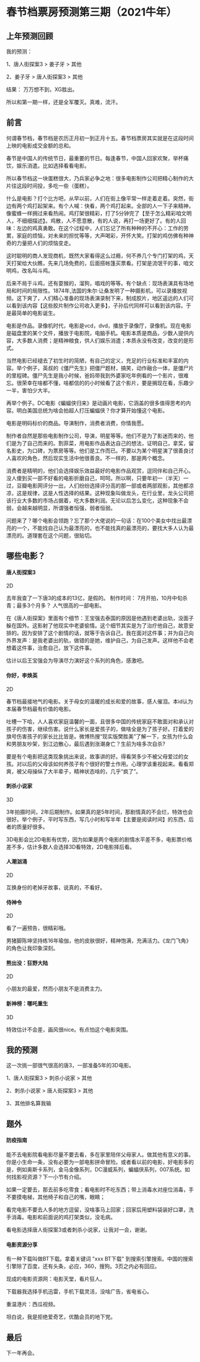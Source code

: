 # 春节档票房预测第三期（2021牛年）

## 上年预测回顾

我的预测：
    
1、唐人街探案3 > 姜子牙 > 其他

2、姜子牙 > 唐人街探案3 > 其他

结果：
万万想不到，XG胜出。

所以和第一期一样，还是全军覆灭。真难，流汗。

## 前言

何谓春节档，春节档是农历正月初一到正月十五。春节档票房其实就是在这段时间上映的电影成交金额的总和。

春节是中国人的传统节日，最重要的节日。每逢春节，中国人回家欢聚，举杯痛饮，娱乐消遣。比如选择看看电影。

所以春节档这一块蛋糕很大，乃兵家必争之地：很多电影制作公司把精心制作的大片往这段时间投，多吃一些（蛋糕）。

什么是电影？打个比方吧，从早以前，人们在街上像平常一样走着走着。突然，街边有两个鸡打起架来。有个人喊：快看，两个鸡打起来。全部的人一下子来精神，像蜜蜂一样拥过来看热闹。鸡打架很精彩，打了5分钟完了【至于怎么精彩咱文明人，不细细描述】。鸡散，人不愿意散，有的人说，再打一场更好了。有的人回味：左边的鸡真勇敢。在这个过程中，人们忘记了所有种种的不开心：工作的劳累，家庭的烦恼，对未来的担忧等等，大声喝彩，开怀大笑。打架的鸡仿佛有种神奇的力量把人们的烦恼变走。

这时聪明的商人发现商机，既然大家看得这么过瘾，何不养几个专门打架的鸡，天天打架给大伙瞧，先来几场免费的，后面搭帐篷买票看。打架是流氓干的事，咱文明鸡，改名叫斗鸡。

后来不局于斗鸡，还有耍猴的，溜狗，唱戏的等等。有个缺点：现场表演具有场地局和时间的局限性。1874年,法国的朱尔·让桑发明了一种摄影机，可以录播放视频。这下爽了，人们精心准备的现场表演录制下来，制成胶片，地区遥远的人们可以看到该内容【这些胶片制作公司收入更多】，子孙后代同样可以看到该内容。于是最简单的电影诞生。

电影是作品。录像机时代，电影是vcd，dvd，播放于录像厅，录像机。现在电影是磁盘里的某个文件，播放于电影院，电脑手机。电影本质是商品，少数人提供内容，大多数人消费；是精神粮食，供人们娱乐消遣；本质永没有改变，改变的是形式。

当然电影已经褪去了初生时的简陋，有自己的定义，充足的行业标准和丰富的内容。举个例子，英叔的《僵尸先生》把僵尸题材，搞笑，动作融合一体，是僵尸片的里程碑。僵尸先生是我小时候，爸妈带我到外婆家吃年例看的一个影片，很难忘。很荣幸在啥都不懂，啥都信的的小时候看了这个影片，要是搁现在看，乐趣少一半，害怕少大半。

再举个例子。DC电影《蝙蝠侠归来》是动画片电影，它涵盖的很多值得思考的内容。明白美国总统为啥会拍超人打压蝙蝠侠？你才算开始懂这个电影。

电影是明码标价的商品。导演制作，消费者消费，你情我愿。

制作者自然是那些电影制作公司，导演，明星等等。他们不是为了影迷而来的，他们是为了自己而来的。割菲菜，用电影作品表达自己的想法，证明自己，拿奖，留名影史，为口碑，为票房等等。他们是工作而已。不要以为某个明星演了很善良讨人喜欢的角色，然后现实生活中他很善良。不一样的，那是两个概念。

消费者是精明的，他们会选择娱乐效益最好的电影作品观赏，逗同伴和自己开心。没人傻到买一部不好看的电影折磨自己，呵呵。所以啊，只要年初一（半天）一过，豆瓣电影网评分一出，人们纷纷选择评分高的那一部或者两部观影，其他都凉凉，这是规律，这是人性选择的结果。这种现象叫做龙头，在行业里，龙头公司把该行业大多数的市场占据着，吃大多数利润。无论以后怎么变化，这种现象不会弱，会越来越明显，所谓强者恒强，弱者恒弱。

问题来了？哪个电影会领跑？忘了那个大佬说的一句话：在100个美女中找出最漂亮的一个，不能找自己认为最漂亮的，也不能找真的最漂亮的，要找大多人认为最漂亮的。道理套在这个问题，很贴切。

## 哪些电影？

#### 唐人街探案3

2D

去年我查了一下唐3的成本的13亿，是假的。
制作时间： 7月开拍，10月中旬杀青；最多3个月多？
人气很高的一部电影。

在《唐人街探案》里面有个细节：王宝强去泰国的原因是他遇到老婆出轨，没面子躲在国外。这影射了他现实中老婆偷情。这个细节其实是为了治疗他自己，故意安排的。因为安排了这个剧情的话，就等于告诉自己，我在面对这件事；并为自己向外界发声：是我老婆出的轨，做错的是她，维护自己，为自己发声。这样他不会老想着这件事，治愈自己，放下这件事。

估计以后王宝强会为导演尽力演好这个系列的角色，感激吧。

#### 你好，李焕英

2D

春节档最接地气的电影。关于母女的温暖的成长和爱的故事，感人催泪。本id认为本届春节档最有价值的电影。

吐槽一下哈，人人喜欢家庭温馨的一面，且很多中国的传统家庭不敢面对和承认对孩子的伤害，继续伤害。说什么家长是爱孩子的，做啥全是为了孩子好。打着爱的旗号伤害孩子的家长比比皆是。微博热搜“现实版樊胜美”了解一下，女孩为什么会和男朋友吵架，到江边散心，最后遇到涨潮身亡？生前为啥多次自杀?

要是有个电影把这类现象挑出来说，故事讲的好。得看哭多少不被父母爱过的女孩。对以后的父母该如何养孩子有个很好的警士作用。心理学该重视起来。看看郑爽，被父母操纵了大半辈子，精神状态啥的，几乎“疯了”。

#### 刺杀小说家

3D

3年拍摄时间，2年后期制作。如果真的是5年时间，那剧情真的不会烂，特效也会很好。举个例子，平时写东西，写几小时和写半年【主要是阅读时间】的东西，后者的质量好很多。

3D电影会比2D电影有优势，因为如果是两个电影的剧情水平差不多，电影票价格差不多，估计多数人会选择3D看特效，2D电影择后看。

#### 人潮汹涌

2D

互换身份的老掉牙故事，说真的，不看好。

#### 侍神令

2D

看了一遍预告，很精彩哦。

男猪脚陈坤坚持练16年瑜伽，他的皮肤很好，精神饱满，充满活力。《龙门飞角》的角色让我印象深刻。

#### 熊出没：狂野大陆

2D

小朋友的最爱，然而小朋友不是消费主力。

#### 新神榜：哪吒重生

3D

特效估计不会差，画风很nice。有点怕这个电影突围。

## 我的预测

这一次挑一部很气很高的唐3，一部准备5年的3D电影。

1、唐人街探案3 > 刺杀小说家 > 其他

2、刺杀小说家 > 唐人街探案3 > 其他

3、其他排名算我输

## 题外

#### 防疫指南

能不去电影院看电影尽量不要去看，多在家里陪伴父母家人。做其他有意义的事。你是小生命一条，没有必要为一部电影拼命冒险。或者看以前的电影，好电影多的是，例如奥斯卡系列，金马金像系列，DC漫威系列，蝙蝠侠系列，007系统。如何找影视资源？下一小节有介绍。

如果一定要去，那去前多吃零食；看电影时不吃东西；带上消毒水对座位消毒，手不要摸电梯，其他椅子和自己的嘴，眼睛；

看完电影不要去人多的地方逗留，没啥事马上回家；回家后用塑料袋装好口罩，洗手消毒。电影和前面说的鸡打架类似，没毛病。

看电影选择唐人街探案3或者刺杀小说家，让我对一会，谢谢。

#### 电影资源分享

有一种下载叫做BT下载。拿着关键词 "xxx BT下载" 到搜索引擎搜索。中国的搜索引擎除了百度，还有头条，必应，360，搜狗。3页之内必有回应。

现成的电影资源网：电影天堂，看片狂人。

下载器我选择手机迅雷，手机下载灵活，没啥广告，省电省心。

重温港片：西瓜视频。

坦白说，我是拒绝爱奇艺，优酷会员的地下党。

## 最后

下一年再会。
